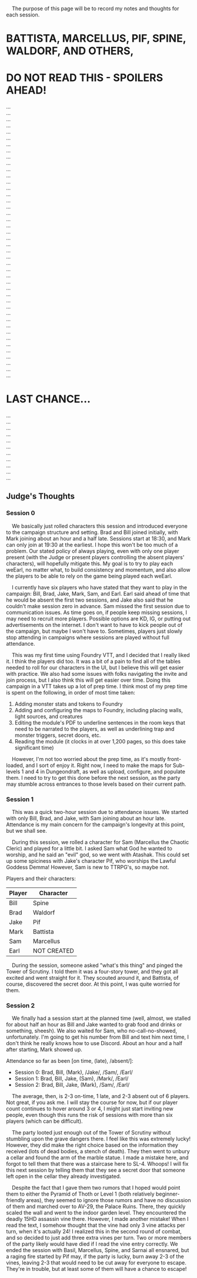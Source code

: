 
&nbsp;&nbsp;&nbsp;&nbsp;The purpose of this page will be to record my notes and thoughts for each 
session. 

# BATTISTA, MARCELLUS, PIF, SPINE, WALDORF, AND OTHERS,
# DO NOT READ THIS - SPOILERS AHEAD!

...  
...  
...  
...  
...  
...  
...  
...  
...  
...  
...  
...  
...  
...  
...  
...  
...  
...  
...  
...  
...  
...  
...  
...  
...  
...  
...  
...  
...  
...  
...  
...  
...  
...  
...  
...  
...  
...  
...  
...  
...  
...  
...  
...  

# LAST CHANCE...

...  
...  
...  
...  
...  
...  
...  
...  
...  
...  
...  

## Judge's Thoughts

### Session 0

&nbsp;&nbsp;&nbsp;&nbsp;We basically just rolled characters this session and introduced everyone 
to the campaign structure and setting. Brad and Bill joined initially, with Mark joining about an 
hour and a half late. Sessions start at 18:30, and Mark can only join at 19:30 at the earliest. I 
hope this won't be too much of a problem. Our stated policy of always playing, even with only one 
player present (with the Judge or present players controlling the absent players' characters), will
hopefully mitigate this. My goal is to try to play each weEarl, no matter what, to build consistency 
and momentum, and also allow the players to be able to rely on the game being played each weEarl.

&nbsp;&nbsp;&nbsp;&nbsp;I currently have six players who have stated that they want to play in the 
campaign: Bill, Brad, Jake, Mark, Sam, and Earl. Earl said ahead of time that he would be absent the first 
two sessions, and Jake also said that he couldn't make session zero in advance. Sam missed the first 
session due to communication issues. As time goes on, if people keep missing sessions, I may need 
to recruit more players. Possible options are KD, IG, or putting out advertisements on the 
internet. I don't want to have to kick people out of the campaign, but maybe I won't have to. 
Sometimes, players just slowly stop attending in campaigns where sessions are played without 
full attendance.

&nbsp;&nbsp;&nbsp;&nbsp;This was my first time using Foundry VTT, and I decided that I really liked
it. I think the players did too. It was a bit of a pain to find all of the tables needed to roll 
for our characters in the UI, but I believe this will get easier with practice. We also had some 
issues with folks navigating the invite and join process, but I also think this will get easier 
over time. Doing this campaign in a VTT takes up a lot of prep time. I think most of my prep time 
is spent on the following, in order of most time taken:

1. Adding monster stats and tokens to Foundry
2. Adding and configuring the maps to Foundry, including placing walls, light sources, and 
creatures
3. Editing the module's PDF to underline sentences in the room keys that need to be narrated to 
the players, as well as underlining trap and monster triggers, secret doors, etc.
4. Reading the module (it clocks in at over 1,200 pages, so this does take significant time)

&nbsp;&nbsp;&nbsp;&nbsp;However, I'm not too worried about the prep time, as it's mostly 
front-loaded, and I sort of enjoy it. Right now, I need to make the maps for Sub-levels 1 and 4 in 
Dungeondraft, as well as upload, configure, and populate them. I need to try to get this done 
before the next session, as the party may stumble across entrances to those levels based on their 
current path.

### Session 1

&nbsp;&nbsp;&nbsp;&nbsp;This was a quick two-hour session due to attendance issues. We started 
with only Bill, Brad, and Jake, with Sam joining about an hour late. Attendance is my main concern for the 
campaign's longevity at this point, but we shall see.

&nbsp;&nbsp;&nbsp;&nbsp;During this session, we rolled a character for Sam (Marcellus the Chaotic 
Cleric) and played for a little bit. I asked Sam what God he wanted to worship, and he said an 
"evil" god, so we went with Atashak. This could set up some spiciness with Jake's character Pif, who 
worships the Lawful Goddess Demma! However, Sam is new to TTRPG's, so maybe not.

Players and their characters:

| Player      | Character   |
| ----------- | ----------- |
| Bill        | Spine       |
| Brad        | Waldorf     |
| Jake        | Pif         |
| Mark        | Battista    |
| Sam         | Marcellus   |
| Earl        | NOT CREATED |

&nbsp;&nbsp;&nbsp;&nbsp;During the session, someone asked "what's this thing" and pinged the Tower 
of Scrutiny. I told them it was a four-story tower, and they got all excited and went straight for 
it. They scouted around it, and Battista, of course, discovered the secret door. At this point, I 
was quite worried for them.

### Session 2

&nbsp;&nbsp;&nbsp;&nbsp;We finally had a session start at the planned time (well, almost, we 
stalled for about half an hour as Bill and Jake wanted to grab food and drinks or something, 
sheesh). We also waited for Sam, who no-call-no-showed, unfortunately. I'm going to get his number 
from Bill and text him next time, I don't think he really knows how to use Discord. About an hour 
and a half after starting, Mark showed up. 

Attendance so far as been [on time, (late), /absent/]: 

* Session 0: Brad, Bill, (Mark), /Jake/, /Sam/, /Earl/
* Session 1: Brad, Bill, Jake, (Sam), /Mark/, /Earl/
* Session 2: Brad, Bill, Jake, (Mark), /Sam/, /Earl/

&nbsp;&nbsp;&nbsp;&nbsp;The average, then, is 2-3 on-time, 1 late, and 2-3 absent out of 6 
players. Not great, if you ask me. I will stay the course for now, but if our player count 
continues to hover around 3 or 4, I might just start inviting new people, even though this 
runs the risk of sessions with more than six players (which can be difficult).

&nbsp;&nbsp;&nbsp;&nbsp;The party looted just enough out of the Tower of Scrutiny without 
stumbling upon the grave dangers there. I feel like this was extremely lucky! However, they 
did make the right choice based on the information they received (lots of dead bodies, a stench
of death). They then went to unbury a cellar and found the arm of the marble statue. I made a 
mistake here, and forgot to tell them that there was a staircase here to SL-4. Whoops! I will 
fix this next session by telling them that they see a secret door that someone left open in the 
cellar they already investigated. 

&nbsp;&nbsp;&nbsp;&nbsp;Despite the fact that I gave them two rumors that I hoped would point them 
to either the Pyramid of Thoth or Level 1 (both relatively beginner-friendly areas), they seemed 
to ignore those rumors and have no discussion of them and marched over to AV-29, the Palace Ruins.
There, they quickly scaled the wall and went to the indoor garden level. They encountered the 
deadly 15HD assassin vine there. However, I made another mistake! When I read the text, I somehow 
thought that the vine had only 3 vine attacks per turn, when it's actually 24! I realized this in 
the second round of combat, and so decided to just add three extra vines per turn. Two or more 
members of the party likely would have died if I read the vine entry correctly. We ended the 
session with Basil, Marcellus, Spine, and Sarnai all ensnared, but a raging fire started by Pif 
may, if the party is lucky, burn away 2-3 of the vines, leaving 2-3 that would need to be cut away 
for everyone to escape. They're in trouble, but at least some of them will have a chance to escape!

